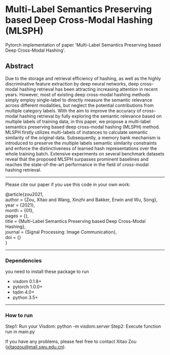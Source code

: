 # Multi-Label Semantics Preserving based Deep Cross-Modal Hashing (MLSPH)

Pytorch implementation of paper 'Multi-Label Semantics Preserving based Deep Cross-Modal Hashing'.

## Abstract

Due to the storage and retrieval efficiency of hashing, as well as the highly discriminative feature extraction by deep neural networks, deep cross-modal hashing retrieval has been attracting increasing attention in recent years. However, most of existing deep cross-modal hashing methods simply employ single-label to directly measure the semantic relevance across different modalities, but neglect the potential contributions from multiple category labels. With the aim to improve the accuracy of cross-modal hashing retrieval by fully exploring the semantic relevance based on multiple labels of training data, in this paper, we propose a multi-label semantics preserving based deep cross-modal hashing (MLSPH) method. MLSPH firstly utilizes multi-labels of instances to calculate semantic similarity of the original data. Subsequently, a memory bank mechanism is introduced to preserve the multiple labels semantic similarity constraints and enforce the distinctiveness of learned hash representations over the whole training batch. Extensive experiments on several benchmark datasets reveal that the proposed MLSPH surpasses prominent baselines and reaches the state-of-the-art performance in the field of cross-modal hashing retrieval. 

------

Please cite our paper if you use this code in your own work:

@article{zou2021,  
author = {Zou, Xitao and Wang, Xinzhi and Bakker, Erwin and Wu, Song},    
year = {2021},    
month = {01},    
pages = {},  
title = {Multi-Label Semantics Preserving based Deep Cross-Modal Hashing},    
journal = {Signal Processing: Image Communication},   
doi = {}   
}  

---
### Dependencies 
you need to install these package to run
- visdom 0.1.8+
- pytorch 1.0.0+
- tqdm 4.0+  
- python 3.5+
----

### How to run
 
 Step1: Run your Visdom: python -m visdom.server
 Step2: Execute function run in main.py

If you have any problems, please feel free to contact Xitao Zou (xitaozou@mail.swu.edu.cn).
